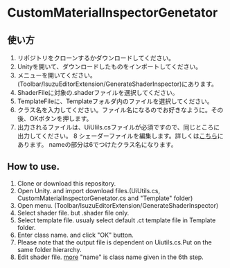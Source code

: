 # CustomMaterialInspectorGenetator

## 使い方
1. リポジトリをクローンするかダウンロードしてください。
2. Unityを開いて、ダウンロードしたものをインポートしてください。
3. メニューを開いてください。(Toolbar/IsuzuEditorExtension/GenerateShaderInspector)にあります。
4. ShaderFileに対象の.shaderファイルを選択してください。
5. TemplateFileに、Templateフォルダ内のファイルを選択してください。
6. クラス名を入力してください。ファイル名になるのでお好きなように。その後、OKボタンを押します。
7. 出力されるファイルは、UiUlils.csファイルが必須ですので、同じところに出力してください。
8 シェーダーファイルを編集します。詳しくは[こちら](https://docs.unity3d.com/ja/current/Manual/SL-CustomEditor.html)にあります。
nameの部分は6でつけたクラス名になります。

## How to use.

1. Clone or download this repository.
2. Open Unity. and import download files.(UiUtils.cs, CustomMaterialInspectorGenetator.cs and "Template" folder)
3. Open menu. (Toolbar/IsuzuEditorExtension/GenerateShaderInspector)
4. Select shader file. but .shader file only.
5. Select template file. usualy select default .ct template file in Template folder.
6. Enter class name. and click "OK" button.
7. Please note that the output file is dependent on Uiutils.cs.Put on the same folder hierarchy.
8. Edit shader file. [more](https://docs.unity3d.com/ja/current/Manual/SL-CustomEditor.html) "name" is class name given in the 6th step.
